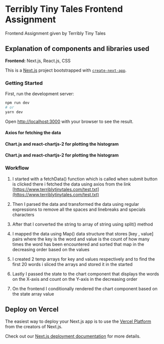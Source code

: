 
# Terribly Tiny Tales Frontend Assignment

Frontend Assignment given by Terribly Tiny Tales



## Explanation of components and libraries used

**Frontend:** Next.js, React.js, CSS

This is a [Next.js](https://nextjs.org/) project bootstrapped with [`create-next-app`](https://github.com/vercel/next.js/tree/canary/packages/create-next-app).

### Getting Started

First, run the development server:

```bash
npm run dev
# or
yarn dev
```

Open [http://localhost:3000](http://localhost:3000) with your browser to see the result.

#### Axios for fetching the data
#### Chart.js and react-chartjs-2 for plotting the histogram
#### Chart.js and react-chartjs-2 for plotting the histogram

### Workflow

1. I started with a fetchData() function which is called when submit button is clicked
there i fetched the data using axios from the link [https://www.terriblytinytales.com/test.txt](https://www.terriblytinytales.com/test.txt)

2. Then I parsed the data and transformed the data using regular expressions to remove all the spaces and linebreaks and specials characters

3. After that I converted the string to array of string using split() method

4. I mapped the data using Map() data structure that stores [key , value] pairs where the key is the word and value is the count of how many times the word has been encountered and sorted that map in the decreasing order based on the values

5. I created 2 temp arrays for key and values respectively and to find the first 20 words i sliced the arrays and stored it in the started

6. Lastly I passed the state to the chart component that displays the words on the X-axis and count on the Y-axis in the decreasing order

7. On the frontend I conditionally rendered the chart component based on the state array value
## Deploy on Vercel

The easiest way to deploy your Next.js app is to use the [Vercel Platform](https://vercel.com/new?utm_medium=default-template&filter=next.js&utm_source=create-next-app&utm_campaign=create-next-app-readme) from the creators of Next.js.

Check out our [Next.js deployment documentation](https://nextjs.org/docs/deployment) for more details.